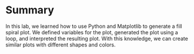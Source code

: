 # Summary

In this lab, we learned how to use Python and Matplotlib to generate a fill spiral plot. We defined variables for the plot, generated the plot using a loop, and interpreted the resulting plot. With this knowledge, we can create similar plots with different shapes and colors.
